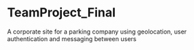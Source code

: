 # TeamProject_Final
A corporate site for a parking company using geolocation, user authentication and messaging between users
